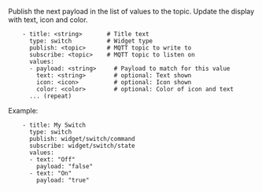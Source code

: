Publish the next payload in the list of values to the topic. Update the display with text, icon and color.
```
    - title: <string>       # Title text
      type: switch          # Widget type
      publish: <topic>      # MQTT topic to write to
      subscribe: <topic>    # MQTT topic to listen on
      values:
      - payload: <string>     # Payload to match for this value
        text: <string>        # optional: Text shown
        icon: <icon>          # optional: Icon shown
        color: <color>        # optional: Color of icon and text
      ... (repeat)
```

Example:
```
    - title: My Switch
      type: switch
      publish: widget/switch/command
      subscribe: widget/switch/state
      values:
      - text: "Off"
        payload: "false"
      - text: "On"
        payload: "true"
```
